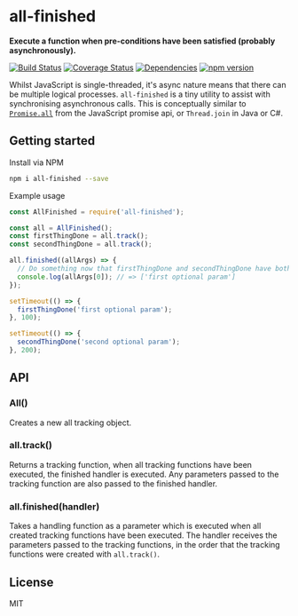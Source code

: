 # all-finished

**Execute a function when pre-conditions have been satisfied (probably asynchronously).**

[![Build Status](https://travis-ci.org/toboid/all-finished.svg?branch=master)](https://travis-ci.org/toboid/all-finished)
[![Coverage Status](https://coveralls.io/repos/github/toboid/all-finished/badge.svg?branch=master)](https://coveralls.io/github/toboid/all-finished?branch=master)
[![Dependencies](https://david-dm.org/toboid/all-finished.svg)](https://github.com/toboid/all-finished/blob/master/package.json)
[![npm version](https://badge.fury.io/js/all-finished.svg)](https://badge.fury.io/js/all-finished)

Whilst JavaScript is single-threaded, it's async nature means that there can be multiple logical processes. `all-finished` is a tiny utility to assist with synchronising asynchronous calls. This is conceptually similar to [`Promise.all`](https://developer.mozilla.org/en/docs/Web/JavaScript/Reference/Global_Objects/Promise/all) from the JavaScript promise api, or `Thread.join` in Java or C#.

## Getting started
Install via NPM
```bash
npm i all-finished --save
```

Example usage
```javascript
const AllFinished = require('all-finished');

const all = AllFinished();
const firstThingDone = all.track();
const secondThingDone = all.track();

all.finished((allArgs) => {
  // Do something now that firstThingDone and secondThingDone have both been executed
  console.log(allArgs[0]); // => ['first optional param']
});

setTimeout(() => {
  firstThingDone('first optional param');
}, 100);

setTimeout(() => {
  secondThingDone('second optional param');
}, 200);
```

## API
### All()
Creates a new all tracking object.
### all.track()
Returns a tracking function, when all tracking functions have been executed, the finished handler is executed. Any parameters passed to the tracking function are also passed to the finished handler.
### all.finished(handler)
Takes a handling function as a parameter which is executed when all created tracking functions have been executed. The handler receives the parameters passed to the tracking functions, in the order that the tracking functions were created with `all.track()`.

## License
MIT

